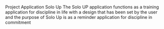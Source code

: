 Project Application Solo Up 
The Solo UP application functions 
as a training application for discipline in life with a design that has been set 
by the user and the purpose of Solo Up is as a reminder application for discipline
in commitment
